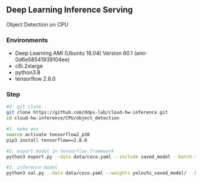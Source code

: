 ## Deep Learning Inference Serving
Object Detection on CPU 

### Environments
- Deep Learning AMI (Ubuntu 18.04) Version 60.1 (ami-0d6e58541939104ee)
- c6i.2xlarge
- python3.8
- tensorflow 2.8.0 


### Step 
```bash
#0. git clone 
git clone https://github.com/ddps-lab/cloud-hw-inference.git
cd cloud-hw-inference/CPU/object_detection

#1. make env 
source activate tensorflow2_p38
pip3 install tensorflow==2.8.0

#2. export model in tensorflow framework 
python3 export.py --data data/coco.yaml --include saved_model --batch-size 1

#3. inference model 
python3 val.py --data data/coco.yaml --weights yolov5s_saved_model/ --batch-size 1 --save-txt

```
